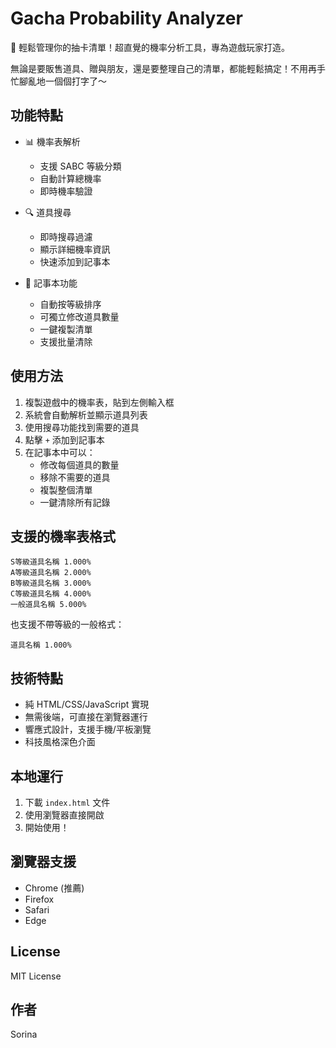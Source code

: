 # Gacha Probability Analyzer

📱 輕鬆管理你的抽卡清單！超直覺的機率分析工具，專為遊戲玩家打造。

無論是要販售道具、贈與朋友，還是要整理自己的清單，都能輕鬆搞定！不用再手忙腳亂地一個個打字了～



## 功能特點

- 📊 機率表解析
  - 支援 SABC 等級分類
  - 自動計算總機率
  - 即時機率驗證

- 🔍 道具搜尋
  - 即時搜尋過濾
  - 顯示詳細機率資訊
  - 快速添加到記事本

- 📝 記事本功能
  - 自動按等級排序
  - 可獨立修改道具數量
  - 一鍵複製清單
  - 支援批量清除

## 使用方法

1. 複製遊戲中的機率表，貼到左側輸入框
2. 系統會自動解析並顯示道具列表
3. 使用搜尋功能找到需要的道具
4. 點擊 `+` 添加到記事本
5. 在記事本中可以：
   - 修改每個道具的數量
   - 移除不需要的道具
   - 複製整個清單
   - 一鍵清除所有記錄

## 支援的機率表格式

```
S等級道具名稱 1.000%
A等級道具名稱 2.000%
B等級道具名稱 3.000%
C等級道具名稱 4.000%
一般道具名稱 5.000%
```

也支援不帶等級的一般格式：
```
道具名稱 1.000%
```

## 技術特點

- 純 HTML/CSS/JavaScript 實現
- 無需後端，可直接在瀏覽器運行
- 響應式設計，支援手機/平板瀏覽
- 科技風格深色介面

## 本地運行

1. 下載 `index.html` 文件
2. 使用瀏覽器直接開啟
3. 開始使用！

## 瀏覽器支援

- Chrome (推薦)
- Firefox
- Safari
- Edge

## License

MIT License

## 作者

Sorina


